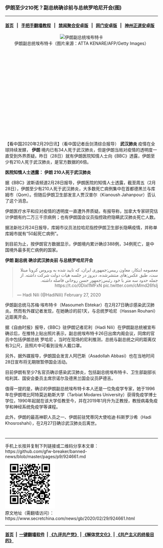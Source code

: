 ### 伊朗至少210死？副总统确诊前与总统罗哈尼开会(图)
------------------------

#### [首页](https://github.com/gfw-breaker/banned-news/blob/master/README.md) &nbsp;&nbsp;|&nbsp;&nbsp; [手把手翻墙教程](https://github.com/gfw-breaker/guides/wiki) &nbsp;&nbsp;|&nbsp;&nbsp; [禁闻聚合安卓版](https://github.com/gfw-breaker/bn-android) &nbsp;&nbsp;|&nbsp;&nbsp; [网门安卓版](https://github.com/oGate2/oGate) &nbsp;&nbsp;|&nbsp;&nbsp; [神州正道安卓版](https://github.com/SzzdOgate/update) 



<div class="article_right" style="fone-color:#000">
 <p style="text-align:center">
  <img alt=" 伊朗副总统埃布特卡" src="//img3.secretchina.com/pic/2020/2-29/p2637402a485581905-ss.jpg" style="height:337px; width:600px"/>
  <br>
   伊朗副总统埃布特卡（图片来源：ATTA KENARE/AFP/Getty Images）
   <span id="hideid" name="hideid" style="color:red;display:none;">
    <span href="https://www.secretchina.com">
    </span>
   </span>
  </br>
 </p>
 <div id="txt-mid1-t21-2017">
  <ins class="adsbygoogle" data-ad-client="ca-pub-1276641434651360" data-ad-slot="2451032099" style="display:inline-block;width:336px;height:280px">
  </ins>
  <div id="SC-22xxx">
  </div>
 </div>
 <p>
  【看中国2020年2月29日讯】（看中国记者岳剑清综合报导）
  <strong>
   <span href="https://www.secretchina.com/news/gb/tag/武汉肺炎" target="_blank">
    武汉肺炎
   </span>
  </strong>
  疫情在全球持续发酵，
  <strong>
   伊朗
  </strong>
  境内已有34人死于武汉肺炎，但是伊朗当局对疫情的透明度一直受到外界质疑。昨日（28日）就有伊朗医院知情人士向《BBC》透露，伊朗至少有210人死于武汉肺炎，是官方数据的6倍。
  <span id="hideid" name="hideid" style="color:red;display:none;">
   <span href="https://www.secretchina.com">
   </span>
  </span>
 </p>
 <p>
  <strong>
   医院知情人士透露：
   <span href="https://www.secretchina.com/news/gb/tag/伊朗" target="_blank">
    伊朗
   </span>
   210人死于武汉肺炎
  </strong>
 </p>
 <p>
  据《BBC》波斯语频道2月28日报导，伊朗医院的知情人士透露，截至周五（2月28日），伊朗至少有210人死于武汉肺炎，大多数死亡病例集中在首都德黑兰与库姆市（Qom）。但随后伊朗卫生部发言人贾汉普尔（Kianoush Jahanpour）否认了这个消息。
 </p>
 <p>
  伊朗医疗水平和应对疫情的透明度一直遭外界质疑。有报导称，加拿大专家研究估计伊朗有约二万三千宗病例；也有伊朗国会议员指控政府隐瞒武汉肺炎死亡人数。
 </p>
 <p>
  据法新社2月24日报导，库姆市议员法拉哈尼指控伊朗卫生部长隐瞒疫情，并称单库姆市就有“50起死亡病例”。
 </p>
 <p>
  到目前为止，按伊朗官方数据显示，伊朗境内累计确诊388例，34例死亡，是中国境外最多死亡病例的国家。
 </p>
 <p>
  <strong>
   伊朗
   <span href="https://www.secretchina.com/news/gb/tag/副总统" target="_blank">
    副总统
   </span>
   确诊武汉肺炎前 与总统罗哈尼开会
  </strong>
 </p>
 <blockquote class="twitter-tweet">
  <p dir="rtl" lang="fa">
   معصومه ابتکار، معاون رییس;جمهوری ایران، که تایید شده به ویروس کرونا مبتلا ست، طبق عکس;های منتشرشده، دیروز در جلسه هیات دولت شرکت داشته. از جمله حدود سه متر با خود رئیس;جمهور حسن روحانی فاصله داشته.
   <span href="https://t.co/0Dixl1MFxN">
    https://t.co/0Dixl1MFxN
   </span>
   <span href="https://t.co/cMmd26fslj">
    pic.twitter.com/cMmd26fslj
   </span>
  </p>
  — Hadi Nili (@HadiNili)
  <span href="https://twitter.com/HadiNili/status/1233027870601117696?ref_src=twsrc%5Etfw">
   February 27, 2020
  </span>
 </blockquote>
 <p>
  伊朗副总统马苏梅·埃布特卡（Masoumeh Ebtekar）在2月27日确诊感染武汉肺炎。然而有外媒记者发现，在她确诊的前1天，与总统罗哈尼（Hassan Rouhani）近距离开会。
 </p>
 <p>
  据《自由时报》报导，《BBC》驻伊朗记者尼利（Hadi Nili）在伊朗副总统被宣布确诊后，在推特上贴出照片表示，副总统埃布特卡26日出席内阁会议，同席的官员中包括伊朗总统
  <span href="https://www.secretchina.com/news/gb/tag/罗哈尼" target="_blank">
   罗哈尼
  </span>
  。当时在现场的尼利推测，总统与副总统之间的距离仅有3公尺，且照片中可看到没有人戴口罩。
 </p>
 <p>
  另外，据外媒报导，伊朗国会发言人阿巴斯（Asadollah Abbasi）也在当地时间28日宣布将无期限暂停国会活动。
 </p>
 <p>
  目前伊朗有至少7名官员确诊感染武汉肺炎，包括副总统埃布特卡、卫生部副部长哈利其、国安会委员主席宗诺尔及德黑兰国会议员萨德吉。
 </p>
 <p>
  值得一提的是，确诊的伊朗副总统埃布特卡本人还是一位免疫学专家，她于1996年在伊朗塔比阿特莫达勒斯大学（Tarbiat Modares University）获得免疫学博士学位，1990年起就在该大学任教至今，并在2019年1月升为正教授，教授病毒免疫学和神经系统免疫学等课程。
 </p>
 <p>
  此外，伊朗的最高神职人员之一、伊朗前驻梵蒂冈大使哈迪·科斯罗沙希（Hadi Khosroshahi），在2月27日确诊武汉肺炎后离世。
 </p>
 <center>
  <div>
   <div id="txt-mid2-t22-2017" style="display: block;  max-height: 351px;  overflow: hidden;">
    <div id="SC-21xxx">
    </div>
    <ins class="adsbygoogle" data-ad-client="ca-pub-1276641434651360" data-ad-format="auto" data-ad-slot="4301710469" data-full-width-responsive="true" style="display:block">
    </ins>
   </div>
  </div>
 </center>
 <div style="padding-top:12px;">
 </div>
</div>

<hr/>
手机上长按并复制下列链接或二维码分享本文章：<br/>
https://github.com/gfw-breaker/banned-news/blob/master/pages/p9/924661.md <br/>
<a href='https://github.com/gfw-breaker/banned-news/blob/master/pages/p9/924661.md'><img src='https://github.com/gfw-breaker/banned-news/blob/master/pages/p9/924661.md.png'/></a> <br/>
原文地址（需翻墙访问）：https://www.secretchina.com/news/gb/2020/02/29/924661.html


------------------------
#### [首页](https://github.com/gfw-breaker/banned-news/blob/master/README.md) &nbsp;|&nbsp; [一键翻墙软件](https://github.com/gfw-breaker/nogfw/blob/master/README.md) &nbsp;| [《九评共产党》](https://github.com/gfw-breaker/9ping.md/blob/master/README.md#九评之一评共产党是什么) | [《解体党文化》](https://github.com/gfw-breaker/jtdwh.md/blob/master/README.md) | [《共产主义的终极目的》](https://github.com/gfw-breaker/gczydzjmd.md/blob/master/README.md)


<img src='http://gfw-breaker.win/banned-news/pages/p9/924661.md' width='0px' height='0px'/>